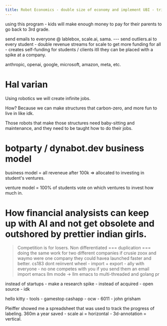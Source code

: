 ```yaml
---
title: Robot Economics - double size of economy and implement UBI - trickle up 
---
```


using this program - kids will make enough money to pay for their parents to go back to 3rd grade.


send emails to everyone @ lablebox, scale.ai, sama.
--- send outliers.ai to every student - double revenue streams for scale to get more funding for all - creates self-funding for students / clients itll they can be placed with a spike at a company.


anthropic, openai, google, microsoft, amazon, meta, etc.


# Hal varian


Using robotics we will create infinite jobs.

How? Because we can make structures that carbon-zero, and more fun to live in like idk.


Those robots that make those structures need baby-sitting and maintenance, and they need to be taught how to do their jobs.



# botparty / dynabot.dev business model
business model = all reveneue after 100k => allocated to investing in student's ventures.


venture model = 100% of students vote on which ventures to invest how much in.


# How financial analysists can keep up with AI and not get obsolete and outshored by prettier indian girls.


> Competition is for losers.
Non differentiated === duplication === doing the same work for two different companies
if crusie zoox and waymo were one company they could havea launched faster and better. 
cs183 
dont reiinvent wheel - import + export - ally with everyone - no one competes with you if you send them an email 
import emacs llm mode -> llm emacs to multi-threaded and golang pr 

instead of startups - make a research spike - instead of acquired - open source - idk

hello kitty - tools - gamestop
cashapp - 
ocw - 6011 - john grisham 





Pleiffer showed me a spreadsheet that was used to track the progress of labeling.
360m a year saved - scale ai = horizontal - 3d-annotation = vertical.